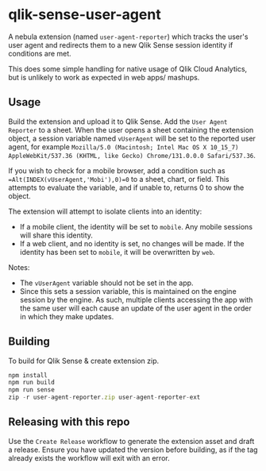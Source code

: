 # qlik-sense-user-agent

A nebula extension (named `user-agent-reporter`) which tracks the user's user agent
and redirects them to a new Qlik Sense session identity if conditions are met.

This does some simple handling for native usage of Qlik Cloud Analytics, but
is unlikely to work as expected in web apps/ mashups.

## Usage

Build the extension and upload it to Qlik Sense. Add the `User Agent Reporter` to
a sheet. When the user opens a sheet containing the extension object, a session variable
named `vUserAgent` will be set to the reported user agent, for example
`Mozilla/5.0 (Macintosh; Intel Mac OS X 10_15_7) AppleWebKit/537.36 (KHTML, like Gecko) Chrome/131.0.0.0 Safari/537.36`.

If you wish to check for a mobile browser, add a condition such as
`=Alt(INDEX(vUserAgent,'Mobi'),0)=0` to a sheet, chart, or field. This attempts to
evaluate the variable, and if unable to, returns 0 to show the object.

The extension will attempt to isolate clients into an identity:

- If a mobile client, the identity will be set to `mobile`. Any mobile sessions will
  share this identity.
- If a web client, and no identity is set, no changes will be made. If the identity
  has been set to `mobile`, it will be overwritten by `web`.

Notes:

- The `vUserAgent` variable should not be set in the app.
- Since this sets a session variable, this is maintained on the engine session by
the engine. As such, multiple clients accessing the app with the same user will each
cause an update of the user agent in the order in which they make updates.

## Building

To build for Qlik Sense & create extension zip.

```js
npm install
npm run build
npm run sense
zip -r user-agent-reporter.zip user-agent-reporter-ext
```

## Releasing with this repo

Use the `Create Release` workflow to generate the extension asset and draft a release.
Ensure you have updated the version before building, as if the tag already exists
the workflow will exit with an error.
